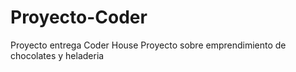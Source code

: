 # Proyecto-Coder
Proyecto entrega Coder House
Proyecto sobre emprendimiento de chocolates y heladeria
